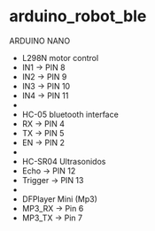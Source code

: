 # arduino_robot_ble

ARDUINO NANO

* L298N motor control
* IN1 -> PIN  8
* IN2 -> PIN  9
* IN3 -> PIN 10
* IN4 -> PIN 11
*
*  HC-05 bluetooth interface
*  RX -> PIN 4
*  TX -> PIN 5
*  EN -> PIN 2
* 
* HC-SR04 Ultrasonidos
* Echo -> PIN 12
* Trigger -> PIN 13
*
* DFPlayer Mini (Mp3)
* MP3_RX -> Pin 6
* MP3_TX -> Pin 7